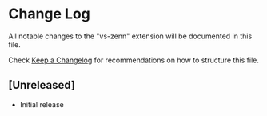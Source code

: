 # Change Log

All notable changes to the "vs-zenn" extension will be documented in this file.

Check [Keep a Changelog](http://keepachangelog.com/) for recommendations on how to structure this file.

## [Unreleased]

- Initial release